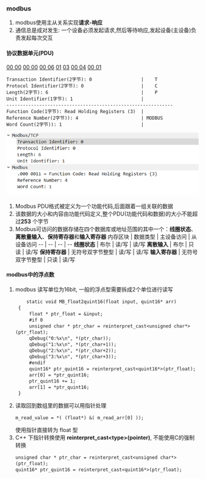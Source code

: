 ### modbus
1. modbus使用主从关系实现**请求-响应**
2. 通信总是成对发生: 一个​设备​必须​发起​请求,​然后​等待​响应,发起​设备​(主​设备)​负责​发起​每次​交互

#### 协议数据单元(PDU)

<u>00 00</u> <u>00 00</u> <u>00 06</u> <u>01</u> <u>03</u> <u>00 04</u> <u>00 01</u>
```
Transaction Identifier(2字节): 0                  |    T
Protocol Identifier(2字节): 0                     |    C
Length(2字节): 6                                  |    P
Unit Identifier(1字节): 1                         |
-------------------------------------------------------------
Function Code(1字节): Read Holding Registers (3)  |
Reference Number(2字节)): 4                       | MODBUS
Word Count(2字节)): 1                             |
```
![格式](img/modbus帧格式.png)
1. Modbus PDU​格式​被​定义​为​一个​功能​代码,​后面​跟着​一​组​关联​的​数据
2. 该​数据​的​大小​和​内容​由​功能​代码​定义,​整个​PDU(功能​代码​和​数据)​的​大小​不能​超过 **​253** ​个​字​节
3. ​Modbus​可​访问​的​数据​存储​在​四​个​数据​库​或​地址​范围​的​其中​一个：**线圈​状态**、​**离散​量​输入**、​**保持​寄存器**​和 **​输入​寄存器** 
    内存区块 | 数据类型 | 主设备访问 | 从设备访问
     -- | -- | -- | --
     **线圈状态** | 布尔 | 读/写 | 读/写
     **离散输入** | 布尔 | 只读 | 读/写
     **保持寄存器** | 无符号双字节整型 | 读/写 | 读/写
     **输入寄存器** | 无符号双字节整型 | 只读 | 读/写


#### modbus中的浮点数
1. modbus 读写单位为16bit, 一般的浮点型需要拆成2个单位进行读写
   ```
       static void MB_float2quint16(float input, quint16* arr)
    {
        float * ptr_float = &input;
        #if 0
        unsigned char * ptr_char = reinterpret_cast<unsigned char*>(ptr_float);
        qDebug("0:%x\n", *(ptr_char));
        qDebug("1:%x\n", *(ptr_char+1));
        qDebug("2:%x\n", *(ptr_char+2));
        qDebug("3:%x\n", *(ptr_char+3));
        #endif
        quint16* ptr_quint16 = reinterpret_cast<quint16*>(ptr_float);
        arr[0] = *ptr_quint16;
        ptr_quint16 += 1;
        arr[1] = *ptr_quint16;
    }
    ```
2. 读取回到数组里的数据可以用指针处理
    ```
    m_read_value = *( (float*) &( m_read_arr[0] ));
    ```
    使用指针直接转为 float 型
3. C++ 下指针转换使用 **reinterpret_cast\<type\>(pointer)**, 不能使用C的强制转换
    ```
    unsigned char * ptr_char = reinterpret_cast<unsigned char*>(ptr_float);
    quint16* ptr_quint16 = reinterpret_cast<quint16*>(ptr_float);
    ```